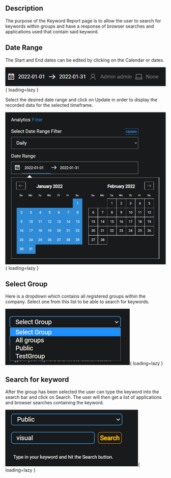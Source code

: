 ## Description
The purpose of the Keyword Report page is to allow the user to search for keywords within groups and have a response of browser searches and applications used that contain said keyword.

## Date Range
The Start and End dates can be edited by clicking on the Calendar or dates.

![!Date Range](../../screenshots/analytics/overview/dateRange.png){ loading=lazy  }

Select the desired date range and click on Update in order to display the recorded data for the selected timeframe.

![!Date Range Selected](../../screenshots/analytics/overview/dateRangeSelect.png){ loading=lazy  }

## Select Group
Here is a dropdown which contains all registered groups within the company. Select one from this list to be able to search for keywords.

![!Dropdown](../../screenshots/analytics/keywordReport/groups.png){ loading=lazy  }

## Search for keyword
After the group has been selected the user can type the keyword into the search bar and click on Search. The user will then get a list of applications and browser searches containing the keyword.

![!Search](../../screenshots/analytics/keywordReport/keyword.png){ loading=lazy  }